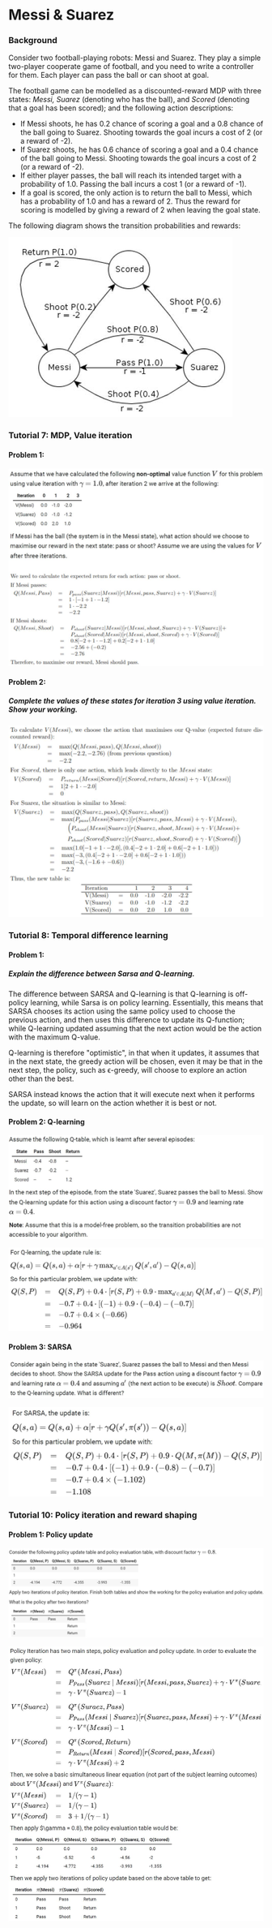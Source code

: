 # Messi & Suarez



### Background

Consider two football-playing robots: Messi and Suarez.
They play a simple two-player cooperate game of football, and you need to write a controller for them. Each player can pass the ball or can shoot at goal.

The football game can be modelled as a discounted-reward MDP with three states: *Messi, Suarez* (denoting who has the ball), and *Scored* (denoting that a goal has been scored); and the following action descriptions: 

* If Messi shoots, he has 0.2 chance of scoring a goal and a 0.8 chance of the ball going to Suarez. Shooting towards the goal incurs a cost of 2 (or a reward of -2).
* If Suarez shoots, he has 0.6 chance of scoring a goal and a 0.4 chance of the ball going to Messi. Shooting towards the goal incurs a cost of 2 (or a reward of -2).
* If either player passes, the ball will reach its intended target with a probability of 1.0. Passing the ball incurs a cost 1 (or a reward of -1).
* If a goal is scored, the only action is to return the ball to Messi, which has a probability of 1.0 and has a reward of 2. Thus the reward for scoring is modelled by giving a reward of 2 when leaving the goal state.

The following diagram shows the transition probabilities and rewards:

![1](images/ms/1.jpg)

### Tutorial 7: MDP, Value iteration

#### Problem 1:

![2](images/ms/2.jpg)

#### Problem 2:

##### Complete the values of these states for iteration 3 using value iteration. Show your working.

![3](images/ms/3.jpg)



### Tutorial 8: Temporal difference learning

#### Problem 1:

##### Explain the difference between Sarsa and Q-learning.

The difference between SARSA and Q-learning is that Q-learning is off-policy learning, while Sarsa is on policy learning. Essentially, this means that SARSA chooses its action using the same policy used to choose the previous action, and then uses this difference to update its Q-function; while Q-learning updated assuming that the next action would be the action with the maximum Q-value.

Q-learning is therefore "optimistic", in that when it updates, it assumes that in the next state, the greedy action will be chosen, even it may be that in the next step, the policy, such as ϵ-greedy, will choose to explore an action other than the best.

SARSA instead knows the action that it will execute next when it performs the update, so will learn on the action whether it is best or not.

#### Problem 2: Q-learning

![4](images/ms/4.jpg)

![5](images/ms/5.jpg)

#### Problem 3: SARSA

![6](images/ms/6.jpg)

![7](images/ms/7.jpg)

#### 

### Tutorial 10: Policy iteration and reward shaping

#### Problem 1: Policy update

![8](images/ms/8.jpg)

![9](images/ms/9.jpg)

